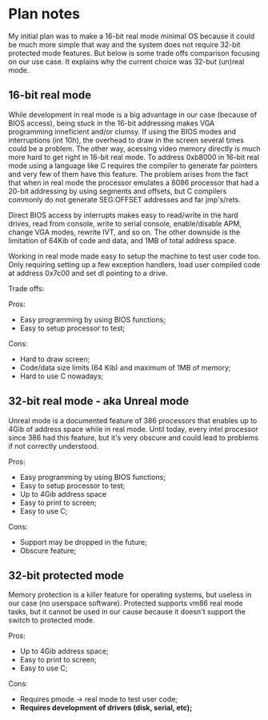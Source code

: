 # Plan notes

My initial plan was to make a 16-bit real mode minimal OS because it could be much more simple
that way and the system does not require 32-bit protected mode features. But below is 
some trade offs comparison focusing on our use case. It explains why the current choice was
32-but (un)real mode.

## 16-bit real mode

While development in real mode is a big advantage in our case (because of BIOS access), 
being stuck in the 16-bit addressing makes VGA programming inneficient and/or clumsy.
If using the BIOS modes and interruptions (int 10h), the overhead to draw in the screen 
several times could be a problem. The other way, acessing video memory directly is much more
hard to get right in 16-bit real mode.
To address 0xb8000 in 16-bit real mode using a language like C requires the compiler to generate 
far pointers and very few of them have this feature. The problem arises from the fact that 
when in real mode the processor emulates a 8086 processor that had a 20-bit addressing by using
segments and offsets, but C compilers commonly do not generate SEG:OFFSET addresses and far jmp's/rets.

Direct BIOS access by interrupts makes easy to read/write in the hard drives, read from console, write
to serial console, enable/disable APM, change VGA modes, rewrite IVT, and so on. The other downside
is the limitation of 64Kib of code and data, and 1MB of total address space.

Working in real mode made easy to setup the machine to test user code too. Only requiring setting up 
a few exception handlers, load user compiled code at address 0x7c00 and set dl pointing to a drive.

Trade offs:

Pros:
- Easy programming by using BIOS functions;
- Easy to setup processor to test;

Cons:
- Hard to draw screen;
- Code/data size limits (64 Kib) and maximum of 1MB of memory; 
- Hard to use C nowadays;


## 32-bit real mode - aka Unreal mode

Unreal mode is a documented feature of 386 processors that enables up to 4Gib of address space while in real mode.
Until today, every intel processor since 386 had this feature, but it's very obscure and could lead to problems 
if not correctly understood.

Pros:
- Easy programming by using BIOS functions;
- Easy to setup processor to test;
- Up to 4Gib address space
- Easy to print to screen;
- Easy to use C;

Cons:
- Support may be dropped in the future;
- Obscure feature;
 
## 32-bit protected mode
 
Memory protection is a killer feature for operating systems, but useless in our case (no userspace software).
Protected supports vm86 real mode tasks, but it cannot be used in our cause because it doesn't support the 
switch to protected mode.
 
Pros:
- Up to 4Gib address space;
- Easy to print to screen;
- Easy to use C;
  
Cons:
- Requires pmode -> real mode to test user code;
- **Requires development of drivers (disk, serial, etc);**
  
